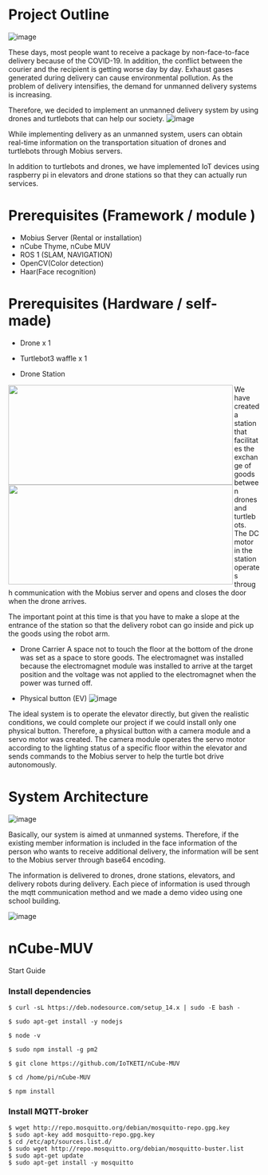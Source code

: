 # Project Outline
![image](https://user-images.githubusercontent.com/79128042/141941607-d4eaae8f-a0de-435f-97a4-c6f351dc148a.png)

These days, most people want to receive a package by non-face-to-face delivery because of the COVID-19. In addition, the conflict between the courier and the recipient is getting worse day by day. Exhaust gases generated during delivery can cause environmental pollution. As the problem of delivery intensifies, the demand for unmanned delivery systems is increasing.

Therefore, we decided to implement an unmanned delivery system by using drones and turtlebots that can help our society.
![image](https://user-images.githubusercontent.com/79128042/141941892-f20d8ae9-4dec-48fe-b422-418e62e884cf.png)

While implementing delivery as an unmanned system, users can obtain real-time information on the transportation situation of drones and turtlebots through Mobius servers.

In addition to turtlebots and drones, we have implemented IoT devices using raspberry pi in elevators and drone stations so that they can actually run services.

# Prerequisites (Framework / module )
- Mobius Server (Rental or installation)
- nCube Thyme, nCube MUV
- ROS 1 (SLAM, NAVIGATION)
- OpenCV(Color detection)
- Haar(Face recognition)

# Prerequisites (Hardware / self-made)

- Drone x 1

- Turtlebot3 waffle x 1

- Drone Station


<img src="https://user-images.githubusercontent.com/79128042/141942444-abc3a6e0-f706-4249-916c-09baebe7e0cf.png" align="left" height="200px" width="450px">
<img src="https://user-images.githubusercontent.com/79128042/141942500-fafad351-4a37-4acd-b57f-7af0dbe7d143.png" align="left" height="200px" width="450px">



We have created a station that facilitates the exchange of goods between drones and turtlebots. The DC motor in the station operates through communication with the Mobius server and opens and closes the door when the drone arrives.

The important point at this time is that you have to make a slope at the entrance of the station so that the delivery robot can go inside and pick up the goods using the robot arm.

- Drone Carrier 
A space not to touch the floor at the bottom of the drone was set as a space to store goods. The electromagnet was installed because the electromagnet module was installed to arrive at the target position and the voltage was not applied to the electromagnet when the power was turned off.

- Physical button (EV)
![image](https://user-images.githubusercontent.com/79128042/141942708-1ca24e37-e31a-450f-964b-1a186a29248f.png)

The ideal system is to operate the elevator directly, but given the realistic conditions, we could complete our project if we could install only one physical button. Therefore, a physical button with a camera module and a servo motor was created. The camera module operates the servo motor according to the lighting status of a specific floor within the elevator and sends commands to the Mobius server to help the turtle bot drive autonomously.

# System Architecture

![image](https://user-images.githubusercontent.com/79128042/141943276-b8b6469a-422b-4ae8-8ae6-5669dc19ba43.png)

Basically, our system is aimed at unmanned systems. Therefore, if the existing member information is included in the face information of the person who wants to receive additional delivery, the information will be sent to the Mobius server through base64 encoding.

The information is delivered to drones, drone stations, elevators, and delivery robots during delivery. Each piece of information is used through the mqtt communication method and we made a demo video using one school building.

![image](https://user-images.githubusercontent.com/79128042/141943667-61bd00dc-1617-4a93-92f4-f149d4601d11.png)


# nCube-MUV
Start Guide

### Install dependencies
```
$ curl -sL https://deb.nodesource.com/setup_14.x | sudo -E bash -

$ sudo apt-get install -y nodejs

$ node -v

$ sudo npm install -g pm2

$ git clone https://github.com/IoTKETI/nCube-MUV

$ cd /home/pi/nCube-MUV

$ npm install
```

### Install MQTT-broker
```
$ wget http://repo.mosquitto.org/debian/mosquitto-repo.gpg.key
$ sudo apt-key add mosquitto-repo.gpg.key
$ cd /etc/apt/sources.list.d/
$ sudo wget http://repo.mosquitto.org/debian/mosquitto-buster.list 
$ sudo apt-get update
$ sudo apt-get install -y mosquitto
```
